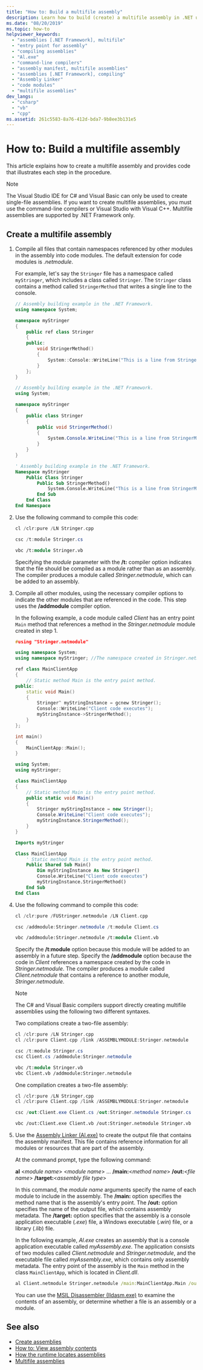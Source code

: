 ```yaml
---
title: "How to: Build a multifile assembly"
description: Learn how to build (create) a multifile assembly in .NET using sample code to illustrate each step in the procedure.
ms.date: "08/20/2019"
ms.topic: how-to
helpviewer_keywords:
  - "assemblies [.NET Framework], multifile"
  - "entry point for assembly"
  - "compiling assemblies"
  - "Al.exe"
  - "command-line compilers"
  - "assembly manifest, multifile assemblies"
  - "assemblies [.NET Framework], compiling"
  - "Assembly Linker"
  - "code modules"
  - "multifile assemblies"
dev_langs:
  - "csharp"
  - "vb"
  - "cpp"
ms.assetid: 261c5583-8a76-412d-bda7-9b8ee3b131e5
---
```

# How to: Build a multifile assembly

This article explains how to create a multifile assembly and provides code that illustrates each step in the procedure.

> [!NOTE]
> The Visual Studio IDE for C# and Visual Basic can only be used to create single-file assemblies. If you want to create multifile assemblies, you must use the command-line compilers or Visual Studio with Visual C++. Multifile assemblies are supported by .NET Framework only.

## Create a multifile assembly

1. Compile all files that contain namespaces referenced by other modules in the assembly into code modules. The default extension for code modules is *.netmodule*.

   For example, let's say the `Stringer` file has a namespace called `myStringer`, which includes a class called `Stringer`. The `Stringer` class contains a method called `StringerMethod` that writes a single line to the console.

   ```cpp
   // Assembly building example in the .NET Framework.
   using namespace System;

   namespace myStringer
   {
       public ref class Stringer
       {
       public:
           void StringerMethod()
           {
               System::Console::WriteLine("This is a line from StringerMethod.");
           }
       };
   }
   ```

   ```csharp
   // Assembly building example in the .NET Framework.
   using System;

   namespace myStringer
   {
       public class Stringer
       {
           public void StringerMethod()
           {
               System.Console.WriteLine("This is a line from StringerMethod.");
           }
       }
   }
   ```

   ```vb
   ' Assembly building example in the .NET Framework.
   Namespace myStringer
       Public Class Stringer
           Public Sub StringerMethod()
               System.Console.WriteLine("This is a line from StringerMethod.")
           End Sub
       End Class
   End Namespace
   ```

2. Use the following command to compile this code:

   ```cpp
   cl /clr:pure /LN Stringer.cpp
   ```

   ```csharp
   csc /t:module Stringer.cs
   ```

   ```vb
   vbc /t:module Stringer.vb
   ```

   Specifying the *module* parameter with the **/t:** compiler option indicates that the file should be compiled as a module rather than as an assembly. The compiler produces a module called *Stringer.netmodule*, which can be added to an assembly.

3. Compile all other modules, using the necessary compiler options to indicate the other modules that are referenced in the code. This step uses the **/addmodule** compiler option.

   In the following example, a code module called *Client* has an entry point `Main` method that references a method in the *Stringer.netmodule* module created in step 1.

   ```cpp
   #using "Stringer.netmodule"

   using namespace System;
   using namespace myStringer; //The namespace created in Stringer.netmodule.

   ref class MainClientApp
   {
       // Static method Main is the entry point method.
   public:
       static void Main()
       {
           Stringer^ myStringInstance = gcnew Stringer();
           Console::WriteLine("Client code executes");
           myStringInstance->StringerMethod();
       }
   };

   int main()
   {
       MainClientApp::Main();
   }
   ```

   ```csharp
   using System;
   using myStringer;

   class MainClientApp
   {
       // Static method Main is the entry point method.
       public static void Main()
       {
           Stringer myStringInstance = new Stringer();
           Console.WriteLine("Client code executes");
           myStringInstance.StringerMethod();
       }
   }
   ```

   ```vb
   Imports myStringer

   Class MainClientApp
       ' Static method Main is the entry point method.
       Public Shared Sub Main()
           Dim myStringInstance As New Stringer()
           Console.WriteLine("Client code executes")
           myStringInstance.StringerMethod()
       End Sub
   End Class
   ```

4. Use the following command to compile this code:

   ```cpp
   cl /clr:pure /FUStringer.netmodule /LN Client.cpp
   ```

   ```csharp
   csc /addmodule:Stringer.netmodule /t:module Client.cs
   ```

   ```vb
   vbc /addmodule:Stringer.netmodule /t:module Client.vb
   ```

   Specify the **/t:module** option because this module will be added to an assembly in a future step. Specify the **/addmodule** option because the code in *Client* references a namespace created by the code in *Stringer.netmodule*. The compiler produces a module called *Client.netmodule* that contains a reference to another module, *Stringer.netmodule*.

   > [!NOTE]
   > The C# and Visual Basic compilers support directly creating multifile assemblies using the following two different syntaxes.
   >
   > Two compilations create a two-file assembly:
   >
   > ```cpp
   > cl /clr:pure /LN Stringer.cpp
   > cl /clr:pure Client.cpp /link /ASSEMBLYMODULE:Stringer.netmodule
   > ```
   >
   > ```csharp
   > csc /t:module Stringer.cs
   > csc Client.cs /addmodule:Stringer.netmodule
   > ```
   >
   > ```vb
   > vbc /t:module Stringer.vb
   > vbc Client.vb /addmodule:Stringer.netmodule
   > ```
   >
   > One compilation creates a two-file assembly:
   >
   > ```cpp
   > cl /clr:pure /LN Stringer.cpp
   > cl /clr:pure Client.cpp /link /ASSEMBLYMODULE:Stringer.netmodule
   > ```
   >
   > ```csharp
   > csc /out:Client.exe Client.cs /out:Stringer.netmodule Stringer.cs
   > ```
   >
   > ```vb
   > vbc /out:Client.exe Client.vb /out:Stringer.netmodule Stringer.vb
   > ```

5. Use the [Assembly Linker (Al.exe)](../tools/al-exe-assembly-linker.md) to create the output file that contains the assembly manifest. This file contains reference information for all modules or resources that are part of the assembly.

   At the command prompt, type the following command:

   **al** \<*module name*> \<*module name*> … **/main:**\<*method name*> **/out:**\<*file name*> **/target:**\<*assembly file type*>

   In this command, the *module name* arguments specify the name of each module to include in the assembly. The **/main:** option specifies the method name that is the assembly's entry point. The **/out:** option specifies the name of the output file, which contains assembly metadata. The **/target:** option specifies that the assembly is a console application executable (*.exe*) file, a Windows executable (*.win*) file, or a library (*.lib*) file.

   In the following example, *Al.exe* creates an assembly that is a console application executable called *myAssembly.exe*. The application consists of two modules called *Client.netmodule* and *Stringer.netmodule*, and the executable file called *myAssembly.exe*, which contains only assembly metadata. The entry point of the assembly is the `Main` method in the class `MainClientApp`, which is located in *Client.dll*.

   ```cmd
   al Client.netmodule Stringer.netmodule /main:MainClientApp.Main /out:myAssembly.exe /target:exe
   ```

   You can use the [MSIL Disassembler (Ildasm.exe)](../tools/ildasm-exe-il-disassembler.md) to examine the contents of an assembly, or determine whether a file is an assembly or a module.

## See also

- [Create assemblies](../../standard/assembly/create.md)
- [How to: View assembly contents](../../standard/assembly/view-contents.md)
- [How the runtime locates assemblies](../deployment/how-the-runtime-locates-assemblies.md)
- [Multifile assemblies](multifile-assemblies.md)
